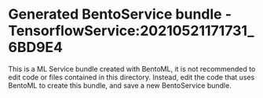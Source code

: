 # Generated BentoService bundle - TensorflowService:20210521171731_6BD9E4

This is a ML Service bundle created with BentoML, it is not recommended to edit
code or files contained in this directory. Instead, edit the code that uses BentoML
to create this bundle, and save a new BentoService bundle.
